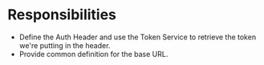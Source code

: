 # Responsibilities

* Define the Auth Header and use the Token Service to retrieve
the token we're putting in the header.
* Provide common definition for the base URL.
